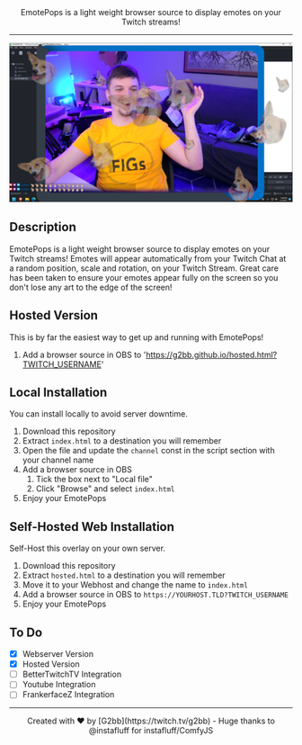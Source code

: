 <center>EmotePops is a light weight browser source to display emotes on your Twitch streams!</center>

---

![Preview Image](preview.png)

## Description
EmotePops is a light weight browser source to display emotes on your Twitch streams! Emotes will appear automatically from your Twitch Chat at a random position, scale and rotation, on your Twitch Stream. Great care has been taken to ensure your emotes appear fully on the screen so you don't lose any art to the edge of the screen!

## Hosted Version
This is by far the easiest way to get up and running with EmotePops!
1. Add a browser source in OBS to 'https://g2bb.github.io/hosted.html?TWITCH_USERNAME'

## Local Installation
You can install locally to avoid server downtime.
1. Download this repository
2. Extract `index.html` to a destination you will remember
3. Open the file and update the `channel` const in the script section with your channel name
4. Add a browser source in OBS
    1. Tick the box next to "Local file"
    2. Click "Browse" and select `index.html`
5. Enjoy your EmotePops

## Self-Hosted Web Installation
Self-Host this overlay on your own server.
1. Download this repository
2. Extract `hosted.html` to a destination you will remember
3. Move it to your Webhost and change the name to `index.html`
4. Add a browser source in OBS to `https://YOURHOST.TLD?TWITCH_USERNAME`
5. Enjoy your EmotePops

## To Do
- [x] Webserver Version
- [X] Hosted Version
- [ ] BetterTwitchTV Integration
- [ ] Youtube Integration
- [ ] FrankerfaceZ Integration

---
<center>Created with ❤️ by [G2bb](https://twitch.tv/g2bb) - Huge thanks to @instafluff for instafluff/ComfyJS</center>
